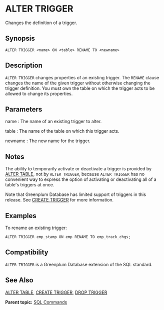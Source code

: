 # ALTER TRIGGER 

Changes the definition of a trigger.

## Synopsis 

``` {#sql_command_synopsis}
ALTER TRIGGER <name> ON <table> RENAME TO <newname>
```

## Description 

`ALTER TRIGGER` changes properties of an existing trigger. The `RENAME` clause changes the name of the given trigger without otherwise changing the trigger definition. You must own the table on which the trigger acts to be allowed to change its properties.

## Parameters 

name
:   The name of an existing trigger to alter.

table
:   The name of the table on which this trigger acts.

newname
:   The new name for the trigger.

## Notes 

The ability to temporarily activate or deactivate a trigger is provided by [ALTER TABLE](ALTER_TABLE.html), not by `ALTER TRIGGER`, because `ALTER TRIGGER` has no convenient way to express the option of activating or deactivating all of a table's triggers at once.

Note that Greenplum Database has limited support of triggers in this release. See [CREATE TRIGGER](CREATE_TRIGGER.html) for more information.

## Examples 

To rename an existing trigger:

```
ALTER TRIGGER emp_stamp ON emp RENAME TO emp_track_chgs;
```

## Compatibility 

`ALTER TRIGGER` is a Greenplum Database extension of the SQL standard.

## See Also 

[ALTER TABLE](ALTER_TABLE.html), [CREATE TRIGGER](CREATE_TRIGGER.html), [DROP TRIGGER](DROP_TRIGGER.html)

**Parent topic:** [SQL Commands](../sql_commands/sql_ref.html)

